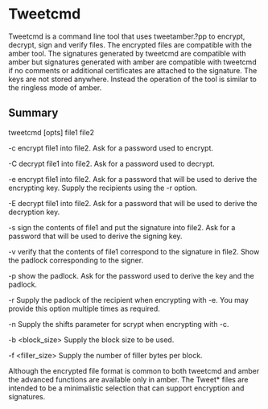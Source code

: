 Tweetcmd
========

Tweetcmd is a command line tool that uses tweetamber.?pp to encrypt, decrypt, 
sign and verify files. The encrypted files are compatible with the amber 
tool. The signatures generated by tweetcmd are compatible with amber but 
signatures generated with amber are compatible with tweetcmd if no comments 
or additional certificates are attached to the signature. The keys are not 
stored anywhere. Instead the operation of the tool is similar to the ringless 
mode of amber.

Summary
-------

tweetcmd [opts] file1 file2

-c encrypt file1 into file2. Ask for a password used to encrypt.

-C decrypt file1 into file2. Ask for a password used to decrypt.

-e encrypt file1 into file2. Ask for a password that will be used to derive 
   the encrypting key. Supply the recipients using the -r option.

-E decrypt file1 into file2. Ask for a password that will be used to derive 
   the decryption key. 

-s sign the contents of file1 and put the signature into file2. Ask for a 
   password that will be used to derive the signing key.

-v verify that the contents of file1 correspond to the signature in file2. Show
   the padlock corresponding to the signer.

-p show the padlock. Ask for the password used to derive the key and the padlock.

-r <padlock> Supply the padlock of the recipient when encrypting with -e. You 
   may provide this option multiple times as required.

-n <shifts> Supply the shifts parameter for scrypt when encrypting with -c.

-b <block_size> Supply the block size to be used.

-f <filler_size> Supply the number of filler bytes per block.


Although the encrypted file format is common to both tweetcmd and amber the 
advanced functions are available only in amber. The Tweet* files are intended 
to be a minimalistic selection that can support encryption and signatures. 

